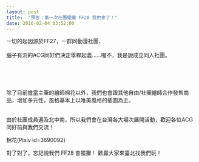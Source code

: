 ```yaml
---
layout: post
title:  "預告：第一次社團擺攤 FF28 我們來了！" 
date: 2016-02-04 03:52:00
---
```

一切的起因源於FF27，一群同動漫社團、 
<br />  
腦子有洞的ACG同好們決定舉桿起義……喔不，我是說成立同人社團。

<br />  
<br />  
<br />  

除了目前擔當主筆的繪師棉花以外，我們也會跟其他自由/社團繪師合作發售商品，增加多元性，風格基本上以唯美風格的插圖為主。

<br />  
由於社團成員遍及北中南，所以我們會在台灣各大場次展開活動，歡迎各位ACG同好前與我們交流！

<br />  

棉花(Pixiv id=3690092)
<br />  

對了對了，忘記說我們 FF28 會擺攤！ 歡贏大家來臺北找我們玩！




